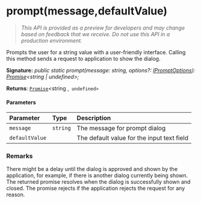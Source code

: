 # prompt(message,defaultValue)

> _This API is provided as a preview for developers and may change based on feedback that we receive.  Do not use this API in a production environment._

Prompts the user for a string value with a user-friendly interface. Calling this method sends a request to application to show the dialog.

**Signature:** _public static prompt(message: string, options?: [IPromptOptions](../../sp-dialog/interface/ipromptoptions.md)): [Promise](../../web-apis/class/promise.md)<string | undefined>;_

**Returns**: [`Promise`](../../web-apis/class/promise.md)<string ,` undefined>`





#### Parameters


| Parameter	   | Type    | Description |
|:-------------|:---------------|:------------|
| `message`    | `string` | The message for prompt dialog |
| `defaultValue`    |  | The default value for the input text field |


### Remarks

There might be a delay until the dialog is approved and shown by the application, for example, if there is another dialog currently being shown. The returned promise resolves when the dialog is successfully shown and closed. The promise rejects if the application rejects the request for any reason.

